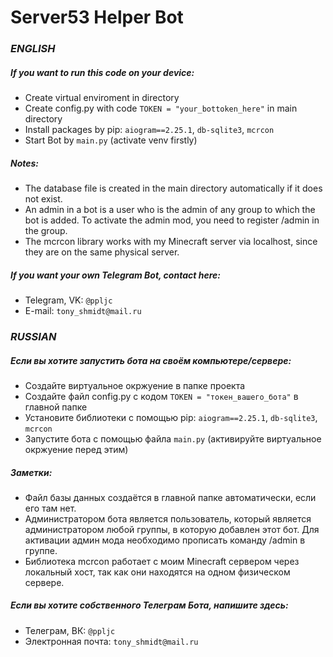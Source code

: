 # Server53 Helper Bot

### _ENGLISH_

##### If you want to run this code on your device:
* Create virtual enviroment in directory
* Create config.py with code `TOKEN = "your_bottoken_here"` in main directory
* Install packages by pip: `aiogram==2.25.1`, `db-sqlite3`, `mcrcon`
* Start Bot by `main.py` (activate venv firstly)

##### Notes:
* The database file is created in the main directory automatically if it does not exist.
* An admin in a bot is a user who is the admin of any group to which the bot is added. To activate the admin mod, you need to register /admin in the group.
* The mcrcon library works with my Minecraft server via localhost, since they are on the same physical server.

##### If you want your own Telegram Bot, contact here:
* Telegram, VK: `@ppljc`
* E-mail: `tony_shmidt@mail.ru`

### _RUSSIAN_

##### Если вы хотите запустить бота на своём компьютере/сервере:
* Создайте виртуальное окржуение в папке проекта
* Создайте файл config.py с кодом `TOKEN = "токен_вашего_бота"` в главной папке
* Установите библиотеки с помощью pip: `aiogram==2.25.1`, `db-sqlite3`, `mcrcon`
* Запустите бота с помощью файла `main.py` (активируйте виртуальное окржуение перед этим)

##### Заметки:
* Файл базы данных создаётся в главной папке автоматически, если его там нет.
* Администратором бота является пользователь, который является администратором любой группы, в которую добавлен этот бот. Для активации админ мода необходимо прописать команду /admin  в группе.
* Библиотека mcrcon работает с моим Minecraft сервером через локальный хост, так как они находятся на одном физическом сервере.

##### Если вы хотите собственного Телеграм Бота, напишите здесь:
* Телеграм, ВК: `@ppljc`
* Электронная почта: `tony_shmidt@mail.ru`
